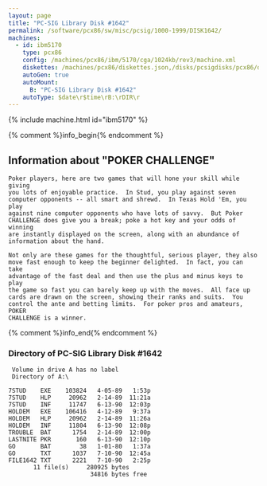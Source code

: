 ```yaml
---
layout: page
title: "PC-SIG Library Disk #1642"
permalink: /software/pcx86/sw/misc/pcsig/1000-1999/DISK1642/
machines:
  - id: ibm5170
    type: pcx86
    config: /machines/pcx86/ibm/5170/cga/1024kb/rev3/machine.xml
    diskettes: /machines/pcx86/diskettes.json,/disks/pcsigdisks/pcx86/diskettes.json
    autoGen: true
    autoMount:
      B: "PC-SIG Library Disk #1642"
    autoType: $date\r$time\rB:\rDIR\r
---
```


{% include machine.html id="ibm5170" %}

{% comment %}info_begin{% endcomment %}

## Information about "POKER CHALLENGE"

    Poker players, here are two games that will hone your skill while giving
    you lots of enjoyable practice.  In Stud, you play against seven
    computer opponents -- all smart and shrewd.  In Texas Hold 'Em, you play
    against nine computer opponents who have lots of savvy.  But Poker
    CHALLENGE does give you a break; poke a hot key and your odds of winning
    are instantly displayed on the screen, along with an abundance of
    information about the hand.
    
    Not only are these games for the thoughtful, serious player, they also
    move fast enough to keep the beginner delighted.  In fact, you can take
    advantage of the fast deal and then use the plus and minus keys to play
    the game so fast you can barely keep up with the moves.  All face up
    cards are drawn on the screen, showing their ranks and suits.  You
    control the ante and betting limits.  For poker pros and amateurs, POKER
    CHALLENGE is a winner.
{% comment %}info_end{% endcomment %}


### Directory of PC-SIG Library Disk #1642

     Volume in drive A has no label
     Directory of A:\

    7STUD    EXE    103824   4-05-89   1:53p
    7STUD    HLP     20962   2-14-89  11:21a
    7STUD    INF     11747   6-13-90  12:03p
    HOLDEM   EXE    106416   4-12-89   9:37a
    HOLDEM   HLP     20962   2-14-89  11:26a
    HOLDEM   INF     11804   6-13-90  12:08p
    TROUBLE  BAT      1754   2-14-89  12:00p
    LASTNITE PKR       160   6-13-90  12:10p
    GO       BAT        38   1-01-80   1:37a
    GO       TXT      1037   7-10-90  12:45a
    FILE1642 TXT      2221   7-10-90   2:25p
           11 file(s)     280925 bytes
                           34816 bytes free
